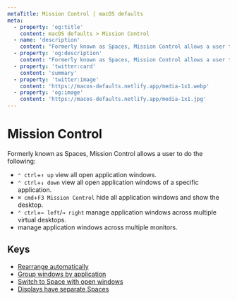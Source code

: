 ```yaml
---
metaTitle: Mission Control | macOS defaults
meta:
  - property: 'og:title'
    content: macOS defaults > Mission Control
  - name: 'description'
    content: "Formerly known as Spaces, Mission Control allows a user to do the following:\n\n- `⌃ ctrl`+`↑ up` view all open application windows.\n- `⌃ ctrl`+`↓ down` view all open application windows of a specific application.\n- `⌘ cmd`+`F3 Mission Control` hide all application windows and show the desktop.\n- `⌃ ctrl`+`← left`/`→ right` manage application windows across multiple virtual desktops.\n- manage application windows across multiple monitors.\n"
  - property: 'og:description'
    content: "Formerly known as Spaces, Mission Control allows a user to do the following:\n\n- `⌃ ctrl`+`↑ up` view all open application windows.\n- `⌃ ctrl`+`↓ down` view all open application windows of a specific application.\n- `⌘ cmd`+`F3 Mission Control` hide all application windows and show the desktop.\n- `⌃ ctrl`+`← left`/`→ right` manage application windows across multiple virtual desktops.\n- manage application windows across multiple monitors.\n"
  - property: 'twitter:card'
    content: 'summary'
  - property: 'twitter:image'
    content: 'https://macos-defaults.netlify.app/media-1x1.webp'
  - property: 'og:image'
    content: 'https://macos-defaults.netlify.app/media-1x1.jpg'
---
```


# Mission Control

Formerly known as Spaces, Mission Control allows a user to do the following:

- `⌃ ctrl`+`↑ up` view all open application windows.
- `⌃ ctrl`+`↓ down` view all open application windows of a specific application.
- `⌘ cmd`+`F3 Mission Control` hide all application windows and show the desktop.
- `⌃ ctrl`+`← left`/`→ right` manage application windows across multiple virtual desktops.
- manage application windows across multiple monitors.

## Keys

- [Rearrange automatically](./mru-spaces.html)
- [Group windows by application](./expose-group-apps.html)
- [Switch to Space with open windows](./applespacesswitchonactivate.html)
- [Displays have separate Spaces](./spans-displays.html)
